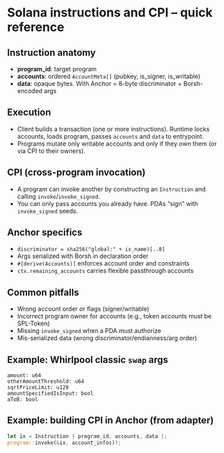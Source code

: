 # Solana instructions and CPI – quick reference

## Instruction anatomy

- **program_id**: target program
- **accounts**: ordered `AccountMeta[]` (pubkey, is_signer, is_writable)
- **data**: opaque bytes. With Anchor = 8-byte discriminator + Borsh-encoded args

## Execution

- Client builds a transaction (one or more instructions). Runtime locks accounts, loads program, passes `accounts` and `data` to entrypoint.
- Programs mutate only writable accounts and only if they own them (or via CPI to their owners).

## CPI (cross-program invocation)

- A program can invoke another by constructing an `Instruction` and calling `invoke`/`invoke_signed`.
- You can only pass accounts you already have. PDAs “sign” with `invoke_signed` seeds.

## Anchor specifics

- `discriminator = sha256("global:" + ix_name)[..8]`
- Args serialized with Borsh in declaration order
- `#[derive(Accounts)]` enforces account order and constraints
- `ctx.remaining_accounts` carries flexible passthrough accounts

## Common pitfalls

- Wrong account order or flags (signer/writable)
- Incorrect program owner for accounts (e.g., token accounts must be SPL-Token)
- Missing `invoke_signed` when a PDA must authorize
- Mis-serialized data (wrong discriminator/endianness/arg order)

## Example: Whirlpool classic `swap` args

```
amount: u64
otherAmountThreshold: u64
sqrtPriceLimit: u128
amountSpecifiedIsInput: bool
aToB: bool
```

## Example: building CPI in Anchor (from adapter)

```rust
let ix = Instruction { program_id, accounts, data };
program::invoke(&ix, account_infos)?;
```
